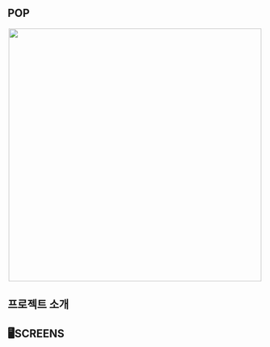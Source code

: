 ## POP

<div align='center'>
<img src="https://github.com/user-attachments/assets/98949ac0-5ee4-48c1-a244-4dc48ab0a511" width=500/>
</div>

## 프로젝트 소개

## 🖥SCREENS
